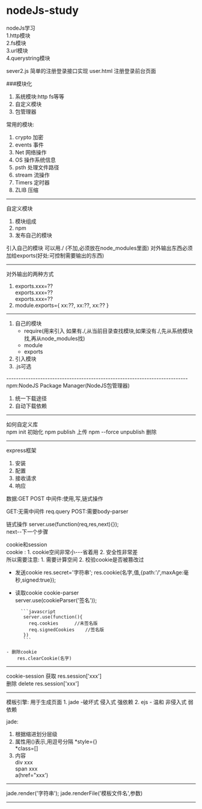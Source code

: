 # nodeJs-study
nodeJs学习  
   1.http模块  
   2.fs模块  
   3.url模块  
   4.querystring模块  


sever2.js 简单的注册登录接口实现
user.html  注册登录前台页面  

 ###模块化
  1. 系统模块:http fs等等
  2. 自定义模块
  3. 包管理器  

常用的模块:
1. crypto 加密
2. events 事件
3. Net 网络操作
4. OS 操作系统信息
5. psth 处理文件路径
6. stream 流操作
7. Timers 定时器
8. ZLIB 压缩

------------------------------------------
自定义模块 
1. 模块组成
2. npm
3. 发布自己的模块

引入自己的模块  可以用./  (不加,必须放在node_modules里面)
对外输出东西必须加给exports(好处:可控制需要输出的东西)

----------------------------------------------------------------------------

对外输出的两种方式
 1. exports.xxx=??  
     exports.xxx=??  
     exports.xxx=??  
  2. module.exports={
    xx:??,
    xx:??,
    xx:??
  }

----------------------------------------------------------------------------
 1. 自己的模块
     * require(用来引入 如果有./,从当前目录查找模块,如果没有./,先从系统模块找,再从node_modules找)
     * module
     * exports
 2. 引入模块
 3. .js可选

 ---------------------------------------------------------------------------npm:NodeJS Package Manager(NodeJS包管理器)
 1. 统一下载途径
 2. 自动下载依赖


 ---------------------------------------------------------------------------
 如何自定义库  
     npm init  初始化
     npm publish  上传
     npm --force unpublish  删除

----------------------------------------------------------------------------

  express框架
  1. 安装
  2. 配置
  3. 接收请求
  4. 响应  

  数据:GET  POST
  中间件:使用,写,链式操作

  GET:无需中间件  req.query
  POST:需要body-parser  

  链式操作
  server.use(function(req,res,next){});  
  next--下一个步骤  

  cookie和session  
  cookie :
    1. cookie空间非常小---省着用
    2. 安全性非常差  
    所以需要注意:
    1. 需要计算空间
    2. 校验cookie是否被篡改过

   - 发送cookie
        res.secret='字符串';
        res.cookie(名字,值,{path:'/',maxAge:毫秒,signed:true});
   - 读取cookie
        cookie-parser  
            server.use(cookieParser('签名'));

           ```javascript
            server.use(function(){
              req.cookies      //未签名版  
              req.signedCookies    //签名版  
            })
            ```

    - 删除cookie
        res.clearCookie(名字)

  --------

  cookie-session
     获取   res.session['xxx']  
     删除   delete res.session['xxx']

  ----
  模板引擎:  用于生成页面
     1. jade -破坏式 侵入式 强依赖
     2. ejs - 温和 非侵入式 弱依赖  

jade:  
  1. 根据缩进划分层级
  2. 属性用()表示,用逗号分隔
      *style={}  
      *class=[]  
  3. 内容  
      div xxx  
          span xxx  
              a(href="xxx')  

  -----------------------------

  jade.render('字符串');
  jade.renderFile('模板文件名',参数)

-----------------------------------------

